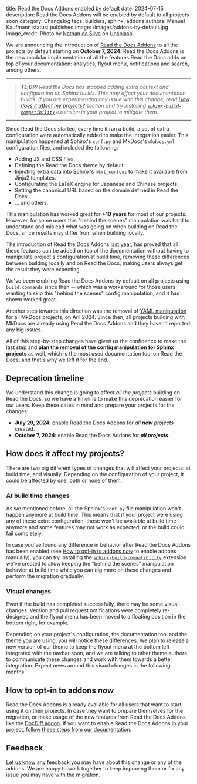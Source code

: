 title: Read the Docs Addons enabled by default
date: 2024-07-15
description: Read the Docs Addons will be enabled by default to all projects soon
category: Changelog
tags: builders, sphinx, addons
authors: Manuel Kaufmann
status: published
image: /images/addons-by-default.jpg
image_credit: Photo by <a href="https://unsplash.com/@silvawebdesigns?utm_content=creditCopyText&utm_medium=referral&utm_source=unsplash">Nathan da Silva</a> on <a href="https://unsplash.com/photos/macbook-pro-beside-white-ceramic-mug-on-brown-wooden-table-k-rKfqSm4L4?utm_content=creditCopyText&utm_medium=referral&utm_source=unsplash">Unsplash</a>

We are announcing the introduction of [Read the Docs Addons](https://about.readthedocs.com/blog/2024/04/enable-beta-addons/) to all the projects by default starting on **October 7, 2024**.
Read the Docs Addons is the new modular implementation of all the features Read the Docs adds on top of your documentation:
analytics, flyout menu, notifications and search, among others.

----

> _**TL;DR:**
> Read the Docs has stopped adding extra context and configuration on Sphinx builds.
> This may affect your documentation builds.
> If you are experimenting any issue with this change,
> read [How does it affect my projects?](#how-does-it-affect-my-projects) section and
> try installing [`sphinx-build-compatibility`](https://github.com/readthedocs/sphinx-build-compatibility) extension in your project to mitigate them._

----

Since Read the Docs started,
every time it ran a build, a set of extra configuration were automatically added to make the integration easier.
This manipulation happened at Sphinx's `conf.py` and MkDocs's `mkdocs.yml` configuration files,
and included the following:

- Adding JS and CSS files.
- Defining the Read the Docs theme by default.
- Injecting extra data into Sphinx's `html_context` to make it available from Jinja2 templates.
- Configurating the LaTeX engine for Japanese and Chinese projects.
- Setting the canonical URL based on the domain defined in Read the Docs.
- ... and others.

This manipulation has worked great for **+10 years** for most of our projects.
However, for some users this "behind the scenes" manipulation was hard to understand
and mislead what was going on when building on Read the Docs,
since results may differ from when building locally.

The introduction of Read the Docs Addons [last year](https://blog.readthedocs.com/addons-flyout-menu-beta/),
has proved that all these features can be added on top of the documentation without having to manipulate project's configuration at build time,
removing these differences between building locally and on Read the Docs;
making users always get the result they were expecting.

We've been enabling Read the Docs Addons by default on all projects using `build.commands` since then
-- which was a workaround for those users wanting to skip this "behind the scenes" config manipulation,
and it has shown worked great.

Another step towards this direction was the removal of [YAML manipulation](https://about.readthedocs.com/blog/2024/03/mkdocs-yaml-manipulation/) for all MkDocs projects, on Aril 2024.
Since then, all projects building with MkDocs are already using Read the Docs Addons and they haven't reported any big issues.

All of this step-by-step changes have given us the confidence to make the last step and **plan the removal of the config manipulation for Sphinx projects** as well,
which is the most used documentation tool on Read the Docs,
and that's why we left it for the end.


## Deprecation timeline

We understand this change is going to affect _all the projects_ building on Read the Docs,
so we have a timeline to make this deprecation easier for our users.
Keep these dates in mind and prepare your projects for the changes:

- **July 29, 2024**: enable Read the Docs Addons for _all **new** projects_ created.
- **October 7, 2024**: enable Read the Docs Addons for _**all projects**_.


## How does it affect my projects?

There are two big different types of changes that will affect your projects:
at build time, and visually.
Depending on the configuration of your project, it could be affected by one, both or none of them.

### At build time changes

As we mentioned before, all the Sphinx's `conf.py` file manipulation won't happen anymore at build time.
This means that if your project were using any of these extra configuration,
those won't be available at build time anymore and some features may not work as expected,
or the build could fail completely.

In case you've found any difference in behavior after Read the Docs Addons has been enabled
(see [How to opt-in to addons _now_](#how-to-opt-in-to-addons-now) to enable addons manually),
you can try installing the [`sphinx-build-compatibility`](https://github.com/readthedocs/sphinx-build-compatibility/) extension we've created
to allow keeping the "behind the scenes" manipulation behavior at build time while you can dig more on these changes and perform the migration gradually.

### Visual changes

Even if the build has completed successfully, there may be some visual changes.
Version and pull request notifications were completely re-designed and the flyout menu has been moved to a floating position in the bottom right,
for example.

Depending on your project's configuration, the documentation tool and the theme you are using, you will notice these differences.
We plan to release a new version of our theme to keep the flyout menu at the bottom left integrated with the navbar soon,
and we are talking to other theme authors to communicate these changes and work with them towards a better integration.
Expect news around this visual changes in the following months.


## How to opt-in to addons _now_

Read the Docs Addons is already available for all users that want to start using it on their projects.
In case they want to prepare themselves for the migration, or make usage of the new features from Read the Docs Addons, like the [DocDiff addon](https://docs.readthedocs.io/page/pull-requests.html).
If you want to enable Read the Docs Addons in your project, [follow these steps from our documentation](https://docs.readthedocs.io/page/addons.html#enabling-read-the-docs-addons).


## Feedback

[Let us know](https://docs.readthedocs.io/page/support.html) any feedback you may have about this change or any of the addons.
We are happy to work together to keep improving them or fix any issue you may have with the migration.

